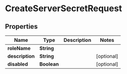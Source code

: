 

# CreateServerSecretRequest

## Properties

Name | Type | Description | Notes
------------ | ------------- | ------------- | -------------
**roleName** | **String** |  | 
**description** | **String** |  |  [optional]
**disabled** | **Boolean** |  |  [optional]



